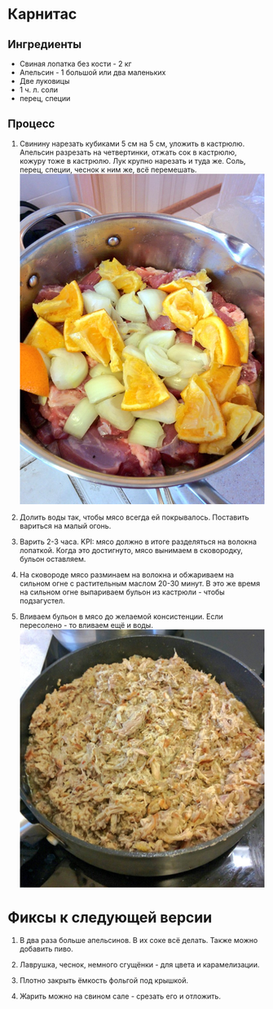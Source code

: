 # Карнитас

## Ингредиенты

- Свиная лопатка без кости - 2 кг
- Апельсин - 1 большой или два маленьких
- Две луковицы
- 1 ч. л. соли
- перец, специи

## Процесс

1. Свинину нарезать кубиками 5 см на 5 см, уложить в кастрюлю. Апельсин разрезать на четвертинки, отжать
сок в кастрюлю, кожуру тоже в кастрюлю. Лук крупно нарезать и туда же. Соль, перец, специи, чеснок к ним же, всё перемешать.
   ![](carnitas.jpg)

2. Долить воды так, чтобы мясо всегда ей покрывалось. Поставить вариться на малый огонь.

3. Варить 2-3 часа. KPI: мясо должно в итоге разделяться на волокна лопаткой. Когда это достигнуто, мясо вынимаем в сковородку, бульон оставляем.

4. На сковороде мясо разминаем на волокна и обжариваем на сильном огне с растительным маслом 20-30 минут. В это же время на сильном огне выпариваем бульон из кастрюли - чтобы подзагустел.

5. Вливаем бульон в мясо до желаемой консистенции. Если пересолено - то вливаем ещё и воды.
   ![](carnitas_2.jpg)

# Фиксы к следующей версии

1. В два раза больше апельсинов. В их соке всё делать. Также можно добавить пиво.

2. Лаврушка, чеснок, немного сгущёнки - для цвета и карамелизации.

3. Плотно закрыть ёмкость фольгой под крышкой.

4. Жарить можно на свином сале - срезать его и отложить.
